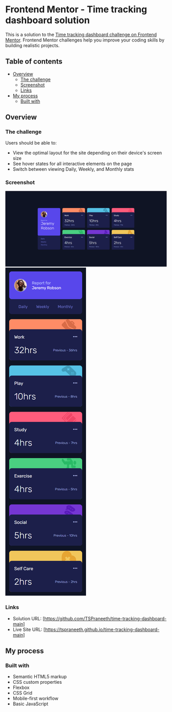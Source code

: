 # Frontend Mentor - Time tracking dashboard solution

This is a solution to the [Time tracking dashboard challenge on Frontend Mentor](https://www.frontendmentor.io/challenges/time-tracking-dashboard-UIQ7167Jw). Frontend Mentor challenges help you improve your coding skills by building realistic projects. 

## Table of contents

- [Overview](#overview)
  - [The challenge](#the-challenge)
  - [Screenshot](#screenshot)
  - [Links](#links)
- [My process](#my-process)
  - [Built with](#built-with)


## Overview

### The challenge

Users should be able to:

- View the optimal layout for the site depending on their device's screen size
- See hover states for all interactive elements on the page
- Switch between viewing Daily, Weekly, and Monthly stats

### Screenshot

![](./desktop.png)
![](./mobile.png)


### Links

- Solution URL: [https://github.com/TSPraneeth/time-tracking-dashboard-main]
- Live Site URL: [https://tspraneeth.github.io/time-tracking-dashboard-main]

## My process

### Built with

- Semantic HTML5 markup
- CSS custom properties
- Flexbox
- CSS Grid
- Mobile-first workflow
- Basic JavaScript
